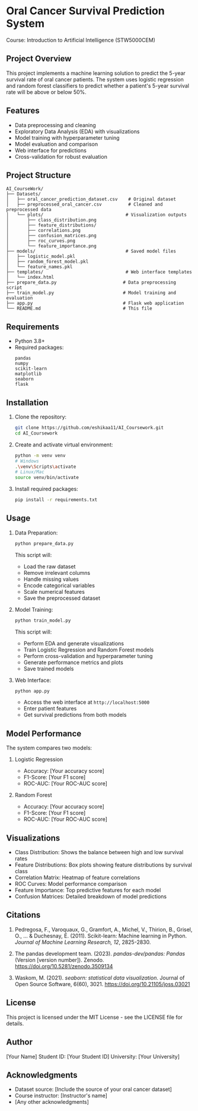 # Oral Cancer Survival Prediction System
Course: Introduction to Artificial Intelligence (STW5000CEM)

## Project Overview
This project implements a machine learning solution to predict the 5-year survival rate of oral cancer patients. The system uses logistic regression and random forest classifiers to predict whether a patient's 5-year survival rate will be above or below 50%.

## Features
- Data preprocessing and cleaning
- Exploratory Data Analysis (EDA) with visualizations
- Model training with hyperparameter tuning
- Model evaluation and comparison
- Web interface for predictions
- Cross-validation for robust evaluation

## Project Structure
```
AI_CourseWork/
├── Datasets/
│   ├── oral_cancer_prediction_dataset.csv    # Original dataset
│   ├── preprocessed_oral_cancer.csv          # Cleaned and preprocessed data
│   └── plots/                               # Visualization outputs
│       ├── class_distribution.png
│       ├── feature_distributions/
│       ├── correlations.png
│       ├── confusion_matrices.png
│       ├── roc_curves.png
│       └── feature_importance.png
├── models/                                  # Saved model files
│   ├── logistic_model.pkl
│   ├── random_forest_model.pkl
│   └── feature_names.pkl
├── templates/                               # Web interface templates
│   └── index.html
├── prepare_data.py                         # Data preprocessing script
├── train_model.py                          # Model training and evaluation
├── app.py                                  # Flask web application
└── README.md                               # This file
```

## Requirements
- Python 3.8+
- Required packages:
  ```
  pandas
  numpy
  scikit-learn
  matplotlib
  seaborn
  flask
  ```

## Installation
1. Clone the repository:
   ```bash
   git clone https://github.com/eshikaa11/AI_Coursework.git
   cd AI_Coursework
   ```

2. Create and activate virtual environment:
   ```bash
   python -m venv venv
   # Windows
   .\venv\Scripts\activate
   # Linux/Mac
   source venv/bin/activate
   ```

3. Install required packages:
   ```bash
   pip install -r requirements.txt
   ```

## Usage
1. Data Preparation:
   ```bash
   python prepare_data.py
   ```
   This script will:
   - Load the raw dataset
   - Remove irrelevant columns
   - Handle missing values
   - Encode categorical variables
   - Scale numerical features
   - Save the preprocessed dataset

2. Model Training:
   ```bash
   python train_model.py
   ```
   This script will:
   - Perform EDA and generate visualizations
   - Train Logistic Regression and Random Forest models
   - Perform cross-validation and hyperparameter tuning
   - Generate performance metrics and plots
   - Save trained models

3. Web Interface:
   ```bash
   python app.py
   ```
   - Access the web interface at `http://localhost:5000`
   - Enter patient features
   - Get survival predictions from both models

## Model Performance
The system compares two models:
1. Logistic Regression
   - Accuracy: [Your accuracy score]
   - F1-Score: [Your F1 score]
   - ROC-AUC: [Your ROC-AUC score]

2. Random Forest
   - Accuracy: [Your accuracy score]
   - F1-Score: [Your F1 score]
   - ROC-AUC: [Your ROC-AUC score]

## Visualizations
- Class Distribution: Shows the balance between high and low survival rates
- Feature Distributions: Box plots showing feature distributions by survival class
- Correlation Matrix: Heatmap of feature correlations
- ROC Curves: Model performance comparison
- Feature Importance: Top predictive features for each model
- Confusion Matrices: Detailed breakdown of model predictions

## Citations
1. Pedregosa, F., Varoquaux, G., Gramfort, A., Michel, V., Thirion, B., Grisel, O., ... & Duchesnay, É. (2011). Scikit-learn: Machine learning in Python. *Journal of Machine Learning Research, 12*, 2825-2830.

2. The pandas development team. (2023). *pandas-dev/pandas: Pandas* (Version [version number]). Zenodo. https://doi.org/10.5281/zenodo.3509134

3. Waskom, M. (2021). *seaborn: statistical data visualization*. Journal of Open Source Software, 6(60), 3021. https://doi.org/10.21105/joss.03021

## License
This project is licensed under the MIT License - see the LICENSE file for details.

## Author
[Your Name]
Student ID: [Your Student ID]
University: [Your University]

## Acknowledgments
- Dataset source: [Include the source of your oral cancer dataset]
- Course instructor: [Instructor's name]
- [Any other acknowledgments]

